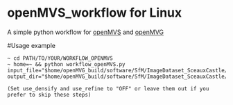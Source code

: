# openMVS_workflow for Linux
A simple python workflow for [openMVS](https://github.com/cdcseacave/openMVS) and [openMVG](https://github.com/openMVG/openMVG)

#Usage example
```
~ cd PATH/TO/YOUR/WORKFLOW_OPENMVS
~ home=~ && python workflow_openMVS.py input_file="$home/openMVG_build/software/SfM/ImageDataset_SceauxCastle/images_out/reconstruction_global/sfm_data.json" output_dir="$home/openMVG_build/software/SfM/ImageDataset_SceauxCastle/images_out/SVM_out/" 

(Set use_densify and use_refine to "OFF" or leave them out if you prefer to skip these steps)

```
